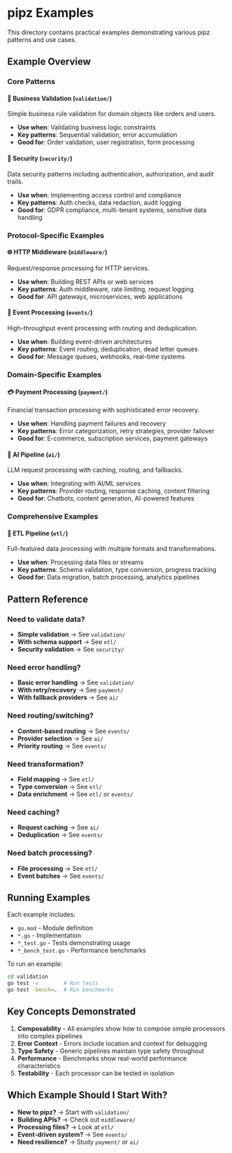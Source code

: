# pipz Examples

This directory contains practical examples demonstrating various pipz patterns and use cases.

## Example Overview

### Core Patterns

#### 🏢 Business Validation (`validation/`)
Simple business rule validation for domain objects like orders and users.
- **Use when**: Validating business logic constraints
- **Key patterns**: Sequential validation, error accumulation
- **Good for**: Order validation, user registration, form processing

#### 🔐 Security (`security/`)
Data security patterns including authentication, authorization, and audit trails.
- **Use when**: Implementing access control and compliance
- **Key patterns**: Auth checks, data redaction, audit logging
- **Good for**: GDPR compliance, multi-tenant systems, sensitive data handling

### Protocol-Specific Examples

#### 🌐 HTTP Middleware (`middleware/`)
Request/response processing for HTTP services.
- **Use when**: Building REST APIs or web services
- **Key patterns**: Auth middleware, rate limiting, request logging
- **Good for**: API gateways, microservices, web applications

#### 📨 Event Processing (`events/`)
High-throughput event processing with routing and deduplication.
- **Use when**: Building event-driven architectures
- **Key patterns**: Event routing, deduplication, dead letter queues
- **Good for**: Message queues, webhooks, real-time systems

### Domain-Specific Examples

#### 💳 Payment Processing (`payment/`)
Financial transaction processing with sophisticated error recovery.
- **Use when**: Handling payment failures and recovery
- **Key patterns**: Error categorization, retry strategies, provider failover
- **Good for**: E-commerce, subscription services, payment gateways

#### 🤖 AI Pipeline (`ai/`)
LLM request processing with caching, routing, and fallbacks.
- **Use when**: Integrating with AI/ML services
- **Key patterns**: Provider routing, response caching, content filtering
- **Good for**: Chatbots, content generation, AI-powered features

### Comprehensive Examples

#### 🔄 ETL Pipeline (`etl/`)
Full-featured data processing with multiple formats and transformations.
- **Use when**: Processing data files or streams
- **Key patterns**: Schema validation, type conversion, progress tracking
- **Good for**: Data migration, batch processing, analytics pipelines

## Pattern Reference

### Need to validate data?
- **Simple validation** → See `validation/`
- **With schema support** → See `etl/`
- **Security validation** → See `security/`

### Need error handling?
- **Basic error handling** → See `validation/`
- **With retry/recovery** → See `payment/`
- **With fallback providers** → See `ai/`

### Need routing/switching?
- **Content-based routing** → See `events/`
- **Provider selection** → See `ai/`
- **Priority routing** → See `events/`

### Need transformation?
- **Field mapping** → See `etl/`
- **Type conversion** → See `etl/`
- **Data enrichment** → See `etl/` or `events/`

### Need caching?
- **Request caching** → See `ai/`
- **Deduplication** → See `events/`

### Need batch processing?
- **File processing** → See `etl/`
- **Event batches** → See `events/`

## Running Examples

Each example includes:
- `go.mod` - Module definition
- `*.go` - Implementation
- `*_test.go` - Tests demonstrating usage
- `*_bench_test.go` - Performance benchmarks

To run an example:

```bash
cd validation
go test -v        # Run tests
go test -bench=.  # Run benchmarks
```

## Key Concepts Demonstrated

1. **Composability** - All examples show how to compose simple processors into complex pipelines
2. **Error Context** - Errors include location and context for debugging
3. **Type Safety** - Generic pipelines maintain type safety throughout
4. **Performance** - Benchmarks show real-world performance characteristics
5. **Testability** - Each processor can be tested in isolation

## Which Example Should I Start With?

- **New to pipz?** → Start with `validation/`
- **Building APIs?** → Check out `middleware/`
- **Processing files?** → Look at `etl/`
- **Event-driven system?** → See `events/`
- **Need resilience?** → Study `payment/` or `ai/`